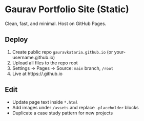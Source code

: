 
# Gaurav Portfolio Site (Static)

Clean, fast, and minimal. Host on GitHub Pages.

## Deploy
1) Create public repo `gauravkataria.github.io` (or your-username.github.io)
2) Upload all files to the repo root
3) Settings → Pages → Source: `main` branch, `/root`
4) Live at https://<username>.github.io

## Edit
- Update page text inside `*.html`
- Add images under `/assets` and replace `.placeholder` blocks
- Duplicate a case study pattern for new projects

